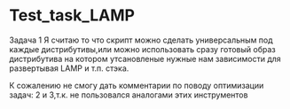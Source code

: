 # Test_task_LAMP
Задача 1
Я считаю то что скрипт можно сделать универсальным под каждые дистрибутивы,или можно использовать сразу готовый образ дистрибутива на котором утсановленые нужные нам зависимости для развертывая LAMP и т.п. стэка.

К сожалению не смогу дать комментарии по поводу оптимизации задач: 2 и 3,т.к. не пользовался аналогами этих инструментов
